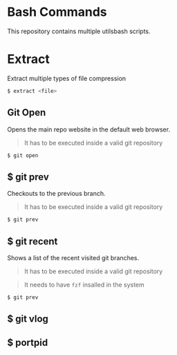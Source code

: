 # Bash Commands

This repository contains multiple utilsbash scripts.

# Extract

Extract multiple types of file compression

```bash
$ extract <file>
```

## Git Open

Opens the main repo website in the default web browser.

> It has to be executed inside a valid git repository

```bash
$ git open
```

## $ git prev

Checkouts to the previous branch.

> It has to be executed inside a valid git repository

```bash
$ git prev
```

## $ git recent

Shows a list of the recent visited git branches.

> It has to be executed inside a valid git repository

> It needs to have `fzf` insalled in the system

```bash
$ git prev
```

## $ git vlog

## $ portpid <port>
